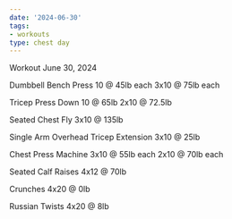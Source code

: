 ```yaml
---
date: '2024-06-30'
tags:
- workouts
type: chest day
---
```


Workout June 30, 2024

Dumbbell Bench Press
10 @ 45lb each
3x10 @ 75lb each

Tricep Press Down
10 @ 65lb
2x10 @ 72.5lb

Seated Chest Fly
3x10 @ 135lb

Single Arm Overhead Tricep Extension
3x10 @ 25lb

Chest Press Machine
3x10 @ 55lb each
2x10 @ 70lb each

Seated Calf Raises
4x12 @ 70lb

Crunches
4x20 @ 0lb

Russian Twists
4x20 @ 8lb